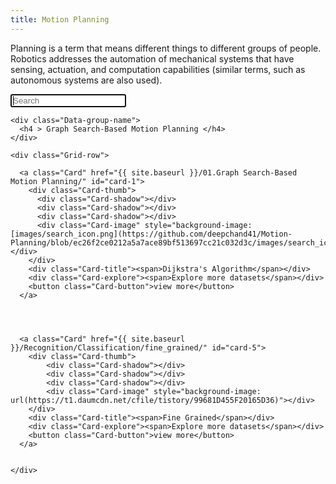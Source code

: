 ```yaml
---
title: Motion Planning 
---
```

Planning is a term that means different things to different groups of people. Robotics addresses the automation of mechanical systems that have sensing, actuation, and computation capabilities (similar terms, such as autonomous systems are also used).
   
<div class="Search-dataset">
    <form  action="{{ site.baseurl }}/search/" method="get">
      <input type="text" name="q" id="search-input" placeholder="Search" autofocus>
      <input type="submit" value="Search" style="display: none;">
    </form>
</div>

<div class="Grid ">

    <div class="Data-group-name">
      <h4 > Graph Search-Based Motion Planning </h4>
    </div>

    <div class="Grid-row">
  
      <a class="Card" href="{{ site.baseurl }}/01.Graph Search-Based Motion Planning/" id="card-1">
        <div class="Card-thumb">
          <div class="Card-shadow"></div>
          <div class="Card-shadow"></div>
          <div class="Card-shadow"></div>
          <div class="Card-image" style="background-image: [images/search_icon.png](https://github.com/deepchand41/Motion-Planning/blob/ec26f2ce0212a5a7ace89bf513697cc21c032d3c/images/search_icon.png)"></div>
        </div>
        <div class="Card-title"><span>Dijkstra's Algorithm</span></div>
        <div class="Card-explore"><span>Explore more datasets</span></div>
        <button class="Card-button">view more</button>
      </a>

   


      <a class="Card" href="{{ site.baseurl }}/Recognition/Classification/fine_grained/" id="card-5">
        <div class="Card-thumb">
            <div class="Card-shadow"></div>
            <div class="Card-shadow"></div>
            <div class="Card-shadow"></div>
            <div class="Card-image" style="background-image: url(https://t1.daumcdn.net/cfile/tistory/99681D455F20165D36)"></div>
        </div>
        <div class="Card-title"><span>Fine Grained</span></div>
        <div class="Card-explore"><span>Explore more datasets</span></div>
        <button class="Card-button">view more</button>
      </a>


    </div>
